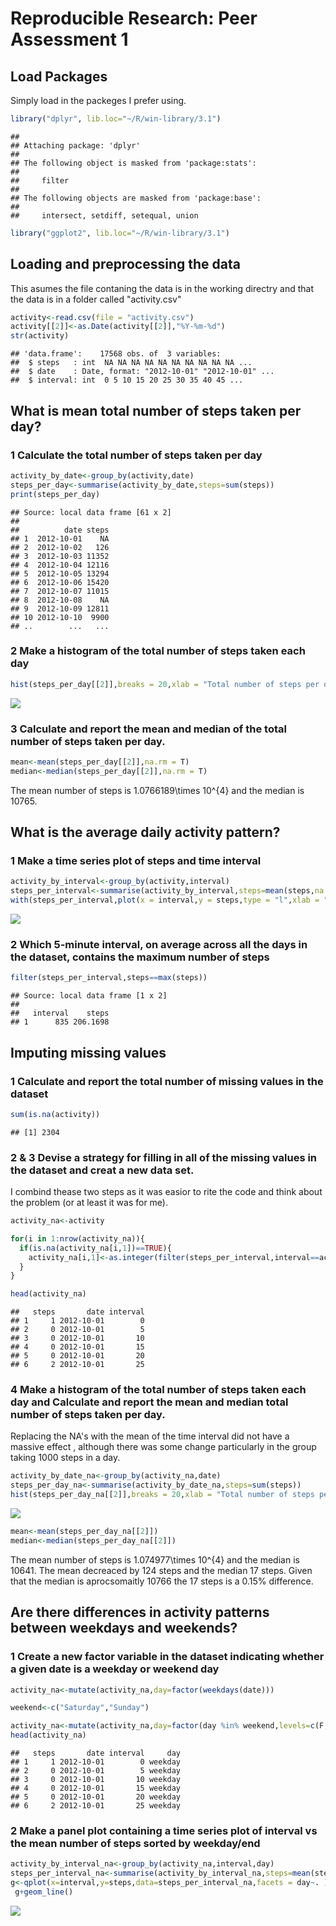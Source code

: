 # Reproducible Research: Peer Assessment 1

## Load Packages 
Simply load in the packeges I prefer using.

```r
library("dplyr", lib.loc="~/R/win-library/3.1")
```

```
## 
## Attaching package: 'dplyr'
## 
## The following object is masked from 'package:stats':
## 
##     filter
## 
## The following objects are masked from 'package:base':
## 
##     intersect, setdiff, setequal, union
```

```r
library("ggplot2", lib.loc="~/R/win-library/3.1")
```

## Loading and preprocessing the data

This asumes the file contaning the data is in the working directry and that the data is in a folder called "activity.csv"


```r
activity<-read.csv(file = "activity.csv")
activity[[2]]<-as.Date(activity[[2]],"%Y-%m-%d")
str(activity)
```

```
## 'data.frame':	17568 obs. of  3 variables:
##  $ steps   : int  NA NA NA NA NA NA NA NA NA NA ...
##  $ date    : Date, format: "2012-10-01" "2012-10-01" ...
##  $ interval: int  0 5 10 15 20 25 30 35 40 45 ...
```

## What is mean total number of steps taken per day?


### 1 Calculate the total number of steps taken per day

```r
activity_by_date<-group_by(activity,date)
steps_per_day<-summarise(activity_by_date,steps=sum(steps))
print(steps_per_day)
```

```
## Source: local data frame [61 x 2]
## 
##          date steps
## 1  2012-10-01    NA
## 2  2012-10-02   126
## 3  2012-10-03 11352
## 4  2012-10-04 12116
## 5  2012-10-05 13294
## 6  2012-10-06 15420
## 7  2012-10-07 11015
## 8  2012-10-08    NA
## 9  2012-10-09 12811
## 10 2012-10-10  9900
## ..        ...   ...
```
### 2 Make a histogram of the total number of steps taken each day

```r
hist(steps_per_day[[2]],breaks = 20,xlab = "Total number of steps per day",main = "Total steps per day")
```

![](PA1_template_files/figure-html/unnamed-chunk-4-1.png) 


### 3 Calculate and report the mean and median of the total number of steps taken per day.


```r
mean<-mean(steps_per_day[[2]],na.rm = T)
median<-median(steps_per_day[[2]],na.rm = T)
```
The mean number of steps is 1.0766189\times 10^{4} and the median is 10765. 

## What is the average daily activity pattern?

### 1 Make a time series plot of steps and time interval

```r
activity_by_interval<-group_by(activity,interval)
steps_per_interval<-summarise(activity_by_interval,steps=mean(steps,na.rm = TRUE))
with(steps_per_interval,plot(x = interval,y = steps,type = "l",xlab = "interval in min.",ylab = "mean number of steps"))
```

![](PA1_template_files/figure-html/unnamed-chunk-6-1.png) 

### 2 Which 5-minute interval, on average across all the days in the dataset, contains the maximum number of steps

```r
filter(steps_per_interval,steps==max(steps))
```

```
## Source: local data frame [1 x 2]
## 
##   interval    steps
## 1      835 206.1698
```


## Imputing missing values

### 1 Calculate and report the total number of missing values in the dataset


```r
sum(is.na(activity))
```

```
## [1] 2304
```
### 2 & 3 Devise a strategy for filling in all of the missing values in the dataset and creat a new data set.

I combind thease two steps as it was easior to rite the code and think about the problem (or at least it was for me).

```r
activity_na<-activity

for(i in 1:nrow(activity_na)){
  if(is.na(activity_na[i,1])==TRUE){
    activity_na[i,1]<-as.integer(filter(steps_per_interval,interval==activity_na[i,3])[1,2])
  }
}

head(activity_na)
```

```
##   steps       date interval
## 1     1 2012-10-01        0
## 2     0 2012-10-01        5
## 3     0 2012-10-01       10
## 4     0 2012-10-01       15
## 5     0 2012-10-01       20
## 6     2 2012-10-01       25
```


### 4 Make a histogram of the total number of steps taken each day and Calculate and report the mean and median total number of steps taken per day.
Replacing the NA's with the mean of the time interval did not have a massive effect , although there was some change particularly in the group taking 1000 steps in a day.

```r
activity_by_date_na<-group_by(activity_na,date)
steps_per_day_na<-summarise(activity_by_date_na,steps=sum(steps))
hist(steps_per_day_na[[2]],breaks = 20,xlab = "Total number of steps per day",main = "Total steps per day NA's set to the mean of time interval")
```

![](PA1_template_files/figure-html/unnamed-chunk-10-1.png) 
  


```r
mean<-mean(steps_per_day_na[[2]])
median<-median(steps_per_day_na[[2]])
```

The mean number of steps is 1.074977\times 10^{4} and the median is 10641.
The mean decreaced by 124 steps and the median 17 steps. Given that the median is aprocsomaitly 10766 the 17 steps is a 0.15% difference.


## Are there differences in activity patterns between weekdays and weekends?

### 1 Create a new factor variable in the dataset indicating whether a given date is a weekday or weekend day

```r
activity_na<-mutate(activity_na,day=factor(weekdays(date)))

weekend<-c("Saturday","Sunday")

activity_na<-mutate(activity_na,day=factor(day %in% weekend,levels=c(F,T),labels=c("weekday","weekend")))
head(activity_na)
```

```
##   steps       date interval     day
## 1     1 2012-10-01        0 weekday
## 2     0 2012-10-01        5 weekday
## 3     0 2012-10-01       10 weekday
## 4     0 2012-10-01       15 weekday
## 5     0 2012-10-01       20 weekday
## 6     2 2012-10-01       25 weekday
```
### 2 Make a panel plot containing a time series plot of interval vs the mean number of steps sorted by weekday/end


```r
activity_by_interval_na<-group_by(activity_na,interval,day)
steps_per_interval_na<-summarise(activity_by_interval_na,steps=mean(steps,na.rm = TRUE))
g<-qplot(x=interval,y=steps,data=steps_per_interval_na,facets = day~. )
 g+geom_line()
```

![](PA1_template_files/figure-html/unnamed-chunk-13-1.png) 
